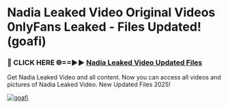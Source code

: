 # Nadia Leaked Video Original Videos 0nlyFans Leaked - Files Updated! (goafi)

<h3>🔴 CLICK HERE 🌐==►► <a href="https://tinyurl.com/ms9xzufz" rel="nofollow">Nadia Leaked Video Updated Files</a></h3>

Get Nadia Leaked Video and all content. Now you can access all videos and pictures of Nadia Leaked Video. New Updated Files 2025!

[![goafi](https://i.imgur.com/ppqm5kG.gif)](https://tinyurl.com/ms9xzufz)
